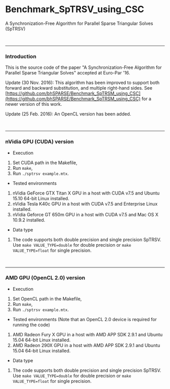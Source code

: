 # Benchmark_SpTRSV_using_CSC
A Synchronization-Free Algorithm for Parallel Sparse Triangular Solves (SpTRSV)

<br><hr>
<h3>Introduction</h3>

This is the source code of the paper "A Synchronization-Free Algorithm for Parallel Sparse Triangular Solves" accepted at Euro-Par '16.

Update (30 Nov. 2016): This algorithm has been improved to support both forward and backward substitution, and multiple right-hand sides. See [https://github.com/bhSPARSE/Benchmark_SpTRSM_using_CSC](https://github.com/bhSPARSE/Benchmark_SpTRSM_using_CSC) for a newer version of this work.

Update (25 Feb. 2016): An OpenCL version has been added.

<br><hr>
<h3>nVidia GPU (CUDA) version</h3>

- Execution

1. Set CUDA path in the Makefile,
2. Run ``make``,
3. Run ``./sptrsv example.mtx``.

- Tested environments

1. nVidia GeForce GTX Titan X GPU in a host with CUDA v7.5 and Ubuntu 15.10 64-bit Linux installed.
2. nVidia Tesla K40c GPU in a host with CUDA v7.5 and Enterprise Linux installed. 
3. nVidia Geforce GT 650m GPU in a host with CUDA v7.5 and Mac OS X 10.9.2 installed.

- Data type

1. The code supports both double precision and single precision SpTRSV. Use ``make VALUE_TYPE=double`` for double precision or ``make VALUE_TYPE=float`` for single precision.

<br><hr>
<h3>AMD GPU (OpenCL 2.0) version</h3>

- Execution

1. Set OpenCL path in the Makefile,
2. Run ``make``,
3. Run ``./sptrsv example.mtx``.

- Tested environments (Note that an OpenCL 2.0 device is required for running the code)

1. AMD Radeon Fury X GPU in a host with AMD APP SDK 2.9.1 and Ubuntu 15.04 64-bit Linux installed.
2. AMD Radeon 290X GPU in a host with AMD APP SDK 2.9.1 and Ubuntu 15.04 64-bit Linux installed.

- Data type

1. The code supports both double precision and single precision SpTRSV. Use ``make VALUE_TYPE=double`` for double precision or ``make VALUE_TYPE=float`` for single precision. 

